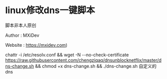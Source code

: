 # linux修改dns一键脚本

脚本非本人原创

Author : MXiDev

Website : https://mxidev.com)

chattr -i /etc/resolv.conf && wget -N --no-check-certificate https://raw.githubusercontent.com/chengziqaq/dnsunblocknetflix/master/dns-change.sh && chmod +x dns-change.sh && ./dns-change.sh 自定义的dns 

